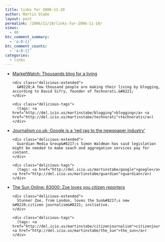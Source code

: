 ```yaml
---
title: links for 2006-11-10
author: Martin Stabe
layout: post
permalink: /2006/11/10/links-for-2006-11-10/
views:
  - 40
btc_comment_summary:
  - 'a:0:{}'
btc_comment_counts:
  - 'a:0:{}'
categories:
  - links
---
```

<ul class="delicious">
  <li>
    <div class="delicious-link">
      <a href="http://www.marketwatch.com/news/story/story.aspx?guid=%7B44FFD640-BC8B-4986-93F9-CA767D3F4B95%7D">MarketWatch: Thousands blog for a living</a>
    </div>
    
    <div class="delicious-extended">
      &#8220;A few thousand people are making their living by blogging, according to David Sifry, founder of Technorati.&#8221;
    </div>
    
    <div class="delicious-tags">
      (tags: <a href="http://del.icio.us/martinstabe/blogging">blogging</a> <a href="http://del.icio.us/martinstabe/technorati">technorati</a>)
    </div>
  </li>
  
  <li>
    <div class="delicious-link">
      <a href="http://www.journalism.co.uk/news/story3077.shtml">Journalism.co.uk: Google is a &#8216;red rag to the newspaper industry&#8217;</a>
    </div>
    
    <div class="delicious-extended">
      Guardian Media Group&#8217;s Simon Waldman has said legislation might be needed to make seach and aggregation services pay for content.
    </div>
    
    <div class="delicious-tags">
      (tags: <a href="http://del.icio.us/martinstabe/google">google</a> <a href="http://del.icio.us/martinstabe/guardian">guardian</a>)
    </div>
  </li>
  
  <li>
    <div class="delicious-link">
      <a href="http://www.thesun.co.uk/article/0,,2006490001-2006500095,00.html">The Sun Online: 63000: Zoe loves you citizen reporters</a>
    </div>
    
    <div class="delicious-extended">
      Stunner Zoe, from London, loves the Sun&#8217;s new &#8220;citizen journalism&#8221; initiative.
    </div>
    
    <div class="delicious-tags">
      (tags: <a href="http://del.icio.us/martinstabe/citizenjournalism">citizenjournalism</a> <a href="http://del.icio.us/martinstabe/the_sun">the_sun</a>)
    </div>
  </li>
</ul>